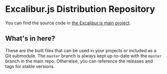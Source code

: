 # Excalibur.js Distribution Repository

You can find the source code in [the Excalibur.js main project](https://github.com/excaliburjs/Excalibur).

## What's in here?

These are the built files that can be used in your projects or included as a Git submodule. The `master` branch
is always kept up-to-date with the `master` branch in the main repo. Otherwise, you can reference the releases
and tags for stable versions.